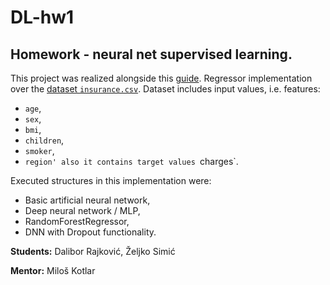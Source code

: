 # DL-hw1
## Homework -  neural net supervised learning.
This project was realized alongside this [guide](https://colab.research.google.com/github/google/eng-edu/blob/main/ml/cc/exercises/intro_to_neural_nets.ipynb#scrollTo=tsfE4ujDL4ju).
Regressor implementation over the [dataset `insurance.csv`](https://www.kaggle.com/datasets/mirichoi0218/insurance). Dataset includes input values, i.e. features:
- `age`,
- `sex`,
- `bmi`,
- `children`,
- `smoker`,
- `region'
also it contains target values `charges`.

Executed structures in this implementation were:
- Basic artificial neural network,
- Deep neural network / MLP,
- RandomForestRegressor,
- DNN with Dropout functionality.

**Students:** Dalibor Rajković, Željko Simić

**Mentor:** Miloš Kotlar
